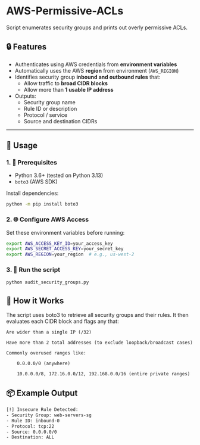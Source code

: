 # AWS-Permissive-ACLs
Script enumerates security groups and prints out overly permissive ACLs.

## 🔒 Features

- Authenticates using AWS credentials from **environment variables**
- Automatically uses the AWS **region** from environment (`AWS_REGION`)
- Identifies security group **inbound and outbound rules** that:
  - Allow traffic to **broad CIDR blocks**
  - Allow more than **1 usable IP address**
- Outputs:
  - Security group name
  - Rule ID or description
  - Protocol / service
  - Source and destination CIDRs

---

## 🚀 Usage

### 1. 🔧 Prerequisites

- Python 3.6+ (tested on Python 3.13)
- `boto3` (AWS SDK)

Install dependencies:

```bash 
python -m pip install boto3
```

### 2. 🌐 Configure AWS Access

Set these environment variables before running:

```bash
export AWS_ACCESS_KEY_ID=your_access_key
export AWS_SECRET_ACCESS_KEY=your_secret_key
export AWS_REGION=your_region  # e.g., us-west-2
```

### 3. 🏃 Run the script

```bash
python audit_security_groups.py
```

## 🧠 How it Works

The script uses boto3 to retrieve all security groups and their rules. It then evaluates each CIDR block and flags any that:

    Are wider than a single IP (/32)

    Have more than 2 total addresses (to exclude loopback/broadcast cases)

    Commonly overused ranges like:

        0.0.0.0/0 (anywhere)

        10.0.0.0/8, 172.16.0.0/12, 192.168.0.0/16 (entire private ranges)

## 📦 Example Output
```bash
[!] Insecure Rule Detected:
- Security Group: web-servers-sg
- Rule ID: inbound-0
- Protocol: tcp:22
- Source: 0.0.0.0/0
- Destination: ALL
```

